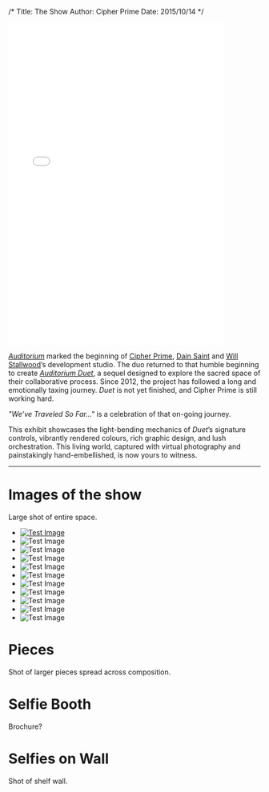 /*
Title: The Show
Author: Cipher Prime
Date: 2015/10/14
*/

<iframe src="//player.vimeo.com/video/143423100?autoplay=1&loop=1" width="430" height="644" frameborder="0" webkitallowfullscreen mozallowfullscreen allowfullscreen></iframe>


*[Auditorium]* marked the beginning of [Cipher Prime], [Dain Saint] and [Will Stallwood]’s development studio. The duo returned to that humble beginning to create *[Auditorium Duet]*, a sequel designed to explore the sacred space of their collaborative process. Since 2012, the project has followed a long and emotionally taxing journey. *Duet* is not yet finished, and Cipher Prime is still working hard.
 
*"We’ve Traveled So Far..."* is a celebration of that on-going journey. 
 
This exhibit showcases the light-bending mechanics of *Duet*’s signature controls, vibrantly rendered colours, rich graphic design, and lush orchestration. This living world, captured with virtual photography and painstakingly hand-embellished, is now yours to witness.

***

# Images of the show
Large shot of entire space.

* [![Test Image][Test Image]][Test Image]
* ![Test Image][Test Image]
* ![Test Image][Test Image]
* ![Test Image][Test Image]
* ![Test Image][Test Image]
* ![Test Image][Test Image]
* ![Test Image][Test Image]
* ![Test Image][Test Image]
* ![Test Image][Test Image]
* ![Test Image][Test Image]
* ![Test Image][Test Image]


# Pieces
Shot of larger pieces spread across composition.

# Selfie Booth
Brochure?

# Selfies on Wall
Shot of shelf wall.

[Dain Saint]: http://twitter.com/dainsaint
[Will Stallwood]: http://twitter.com/willstall
[Auditorium]: http://www.playauditorium.com
[Cipher Prime]: http://www.cipherprime.com
[Auditorium Duet]: http://www.playduet.com
[Unity3D]: http://www.unity3D.com
[Leap Motion]: http://leapmotion.com
[Indy Hall Arts]: http://indyhall.com
[Test Image]: /content/images/IMG_1638.JPG